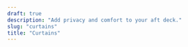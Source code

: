 ```yaml
---
draft: true
description: "Add privacy and comfort to your aft deck."
slug: "curtains"
title: "Curtains"
---
```

